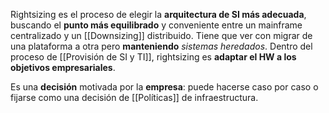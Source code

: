Rightsizing es el proceso de elegir la **arquitectura de SI más adecuada**, buscando el **punto más equilibrado** y conveniente entre un mainframe centralizado y un [[Downsizing]] distribuido. Tiene que ver con migrar de una plataforma a otra pero **manteniendo** *sistemas heredados*. Dentro del proceso de [[Provisión de SI y TI]], rightsizing es **adaptar el HW a los** **objetivos empresariales**.

Es una **decisión** motivada por la **empresa**: puede hacerse caso por caso o fijarse como una decisión de [[Políticas]] de infraestructura.

